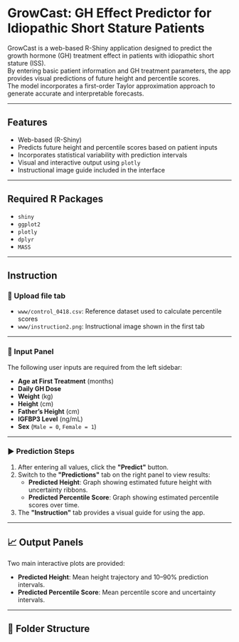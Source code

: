 # GrowCast: GH Effect Predictor for Idiopathic Short Stature Patients

GrowCast is a web-based R-Shiny application designed to predict the growth hormone (GH) treatment effect in patients with idiopathic short stature (ISS).  
By entering basic patient information and GH treatment parameters, the app provides visual predictions of future height and percentile scores.  
The model incorporates a first-order Taylor approximation approach to generate accurate and interpretable forecasts.

---

## Features

- Web-based (R-Shiny)
- Predicts future height and percentile scores based on patient inputs
- Incorporates statistical variability with prediction intervals
- Visual and interactive output using `plotly`
- Instructional image guide included in the interface

---

## Required R Packages

- `shiny`
- `ggplot2`
- `plotly`
- `dplyr`
- `MASS`

---

## Instruction

### 📁 Upload file tab

- `www/control_0418.csv`: Reference dataset used to calculate percentile scores  
- `www/instruction2.png`: Instructional image shown in the first tab

---

### 🧾 Input Panel

The following user inputs are required from the left sidebar:

- **Age at First Treatment** (months)
- **Daily GH Dose**
- **Weight** (kg)
- **Height** (cm)
- **Father’s Height** (cm)
- **IGFBP3 Level** (ng/mL)
- **Sex** (`Male = 0`, `Female = 1`)

---

### ▶️ Prediction Steps

1. After entering all values, click the **"Predict"** button.
2. Switch to the **"Predictions"** tab on the right panel to view results:
   - **Predicted Height**: Graph showing estimated future height with uncertainty ribbons.
   - **Predicted Percentile Score**: Graph showing estimated percentile scores over time.
3. The **"Instruction"** tab provides a visual guide for using the app.

---

## 📈 Output Panels

Two main interactive plots are provided:

- **Predicted Height**: Mean height trajectory and 10–90% prediction intervals.
- **Predicted Percentile Score**: Mean percentile score and uncertainty intervals.

---

## 📂 Folder Structure

